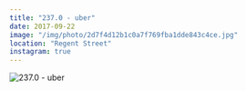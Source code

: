 ```yaml
---
title: "237.0 - uber"
date: 2017-09-22
image: "/img/photo/2d7f4d12b1c0a7f769fba1dde843c4ce.jpg"
location: "Regent Street"
instagram: true
---
```


![237.0 - uber](/img/photo/2d7f4d12b1c0a7f769fba1dde843c4ce.jpg)
